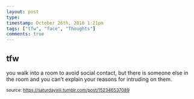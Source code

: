 ```yaml
---
layout: post
type: 
timestamp: October 26th, 2016 1:21pm
tags: ["tfw", "face", "Thoughts"]
comments: true
---
```

## tfw ##
you walk into a room to avoid social contact, but there is someone else in the room and you can’t explain your reasons for intruding on them.
  
<small>source: https://saturdayxiii.tumblr.com/post/152346537089</small>